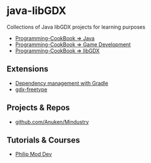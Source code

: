 # java-libGDX
Collections of Java libGDX projects for learning purposes


* [Programming-CookBook => Java](https://github.com/Koubae/Programming-CookBook/tree/master/Programming%20Languages/Java)
* [Programming-CookBook => Game Development](https://github.com/Koubae/Programming-CookBook/tree/master/Game%20Development)
* [Programming-CookBook => libGDX](https://github.com/Koubae/Programming-CookBook/tree/master/Game%20Development/java/libGDX)


Extensions
----------

* [Dependency management with Gradle](https://libgdx.com/wiki/articles/dependency-management-with-gradle#freetypefont-gradle)
* [gdx-freetype](https://libgdx.com/wiki/extensions/gdx-freetype)


Projects & Repos
----------------


* [github.com/Anuken/Mindustry](https://github.com/Anuken/Mindustry)


Tutorials & Courses
-------------------


* [Philip Mod Dev ](https://www.youtube.com/watch?v=p2lUdy68s_M&list=PLLwCf-qdpyEnB_FO_1HkUFh7smwGNjAaC&index=1)
